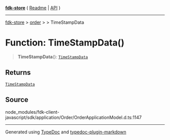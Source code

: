 [**fdk-store**](../../../README.md) ( [Readme](../../../README.md) \| [API](../../../API.md) )

---

[fdk-store](../../../API.md) > [order](../../README.md) > [<internal>](../README.md) > TimeStampData

# Function: TimeStampData()

> **TimeStampData**(): [`TimeStampData`](../type-aliases/type-alias.TimeStampData.md)

## Returns

[`TimeStampData`](../type-aliases/type-alias.TimeStampData.md)

## Source

node_modules/fdk-client-javascript/sdk/application/Order/OrderApplicationModel.d.ts:1147

---

Generated using [TypeDoc](https://typedoc.org/) and [typedoc-plugin-markdown](https://www.npmjs.com/package/typedoc-plugin-markdown)
